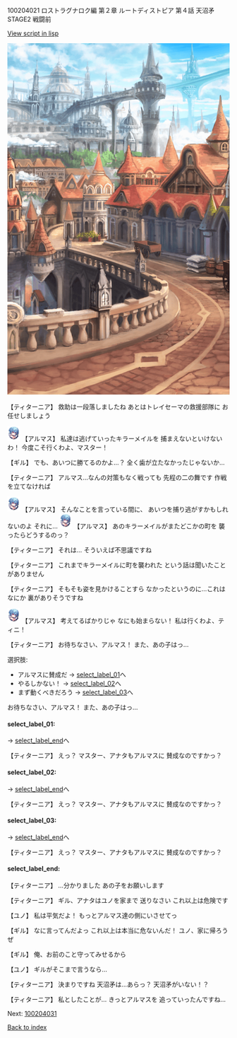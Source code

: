 100204021 ロストラグナロク編 第２章 ルートディストピア 第４話 天沼矛 STAGE2 戦闘前

[View script in lisp](../scripts/100204021.txt)

![town.png](../images/backgrounds/town.png)

【ティターニア】
救助は一段落しましたね
あとはトレイセーマの救援部隊に
お任せしましょう

<img src="../images/units/3103811.png" alt="3103811.png" height="34"/>
【アルマス】
私達は逃げていったキラーメイルを
捕まえないといけないわ！
今度こそ行くわよ、マスター！

【ギル】
でも、あいつに勝てるのかよ…？
全く歯が立たなかったじゃないか…

【ティターニア】
アルマス…なんの対策もなく戦っても
先程の二の舞です
作戦を立てなければ

<img src="../images/units/3103811.png" alt="3103811.png" height="34"/>
【アルマス】
そんなことを言っている間に、
あいつを捕り逃がすかもしれないのよ
それに…

<img src="../images/units/3103811.png" alt="3103811.png" height="34"/>
【アルマス】
あのキラーメイルがまたどこかの町を
襲ったらどうするのっ？

【ティターニア】
それは…
そういえば不思議ですね

【ティターニア】
これまでキラーメイルに町を襲われた
という話は聞いたことがありません

【ティターニア】
そもそも姿を見かけることすら
なかったというのに…これはなにか
裏がありそうですね

<img src="../images/units/3103811.png" alt="3103811.png" height="34"/>
【アルマス】
考えてるばかりじゃ
なにも始まらない！
私は行くわよ、ティニ！

【ティターニア】
お待ちなさい、アルマス！
また、あの子はっ…

選択肢:
- アルマスに賛成だ → [select_label_01](#select_label_01)へ
- やるしかない！ → [select_label_02](#select_label_02)へ
- まず動くべきだろう → [select_label_03](#select_label_03)へ

お待ちなさい、アルマス！
また、あの子はっ…

#### select_label_01:
 → [select_label_end](#select_label_end)へ

【ティターニア】
えっ？
マスター、アナタもアルマスに
賛成なのですかっ？

#### select_label_02:
 → [select_label_end](#select_label_end)へ

【ティターニア】
えっ？
マスター、アナタもアルマスに
賛成なのですかっ？

#### select_label_03:
 → [select_label_end](#select_label_end)へ

【ティターニア】
えっ？
マスター、アナタもアルマスに
賛成なのですかっ？

#### select_label_end:

【ティターニア】
…分かりました
あの子をお願いします

【ティターニア】
ギル、アナタはユノを家まで
送りなさい
これ以上は危険です

【ユノ】
私は平気だよ！
もっとアルマス達の側にいさせてっ

【ギル】
なに言ってんだよっ
これ以上は本当に危ないんだ！
ユノ、家に帰ろうぜ

【ギル】
俺、お前のこと守ってみせるから

【ユノ】
ギルがそこまで言うなら…

【ティターニア】
決まりですね
天沼矛は…あらっ？
天沼矛がいない！？

【ティターニア】
私としたことが…
きっとアルマスを
追っていったんですね…

Next: [100204031](100204031.md)

[Back to index](index.md)
